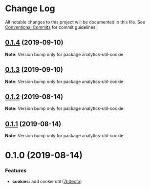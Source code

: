# Change Log

All notable changes to this project will be documented in this file.
See [Conventional Commits](https://conventionalcommits.org) for commit guidelines.

## [0.1.4](https://github.com/DavidWells/analytics/compare/analytics-util-cookie@0.1.3...analytics-util-cookie@0.1.4) (2019-09-10)

**Note:** Version bump only for package analytics-util-cookie





## [0.1.3](https://github.com/DavidWells/analytics/compare/analytics-util-cookie@0.1.2...analytics-util-cookie@0.1.3) (2019-09-10)

**Note:** Version bump only for package analytics-util-cookie





## [0.1.2](https://github.com/DavidWells/analytics/compare/analytics-util-cookie@0.1.1...analytics-util-cookie@0.1.2) (2019-08-14)

**Note:** Version bump only for package analytics-util-cookie





## [0.1.1](https://github.com/DavidWells/analytics/compare/analytics-util-cookie@0.1.0...analytics-util-cookie@0.1.1) (2019-08-14)

**Note:** Version bump only for package analytics-util-cookie





# 0.1.0 (2019-08-14)


### Features

* **cookies:** add cookie util ([7b0ecfa](https://github.com/DavidWells/analytics/commit/7b0ecfa))

